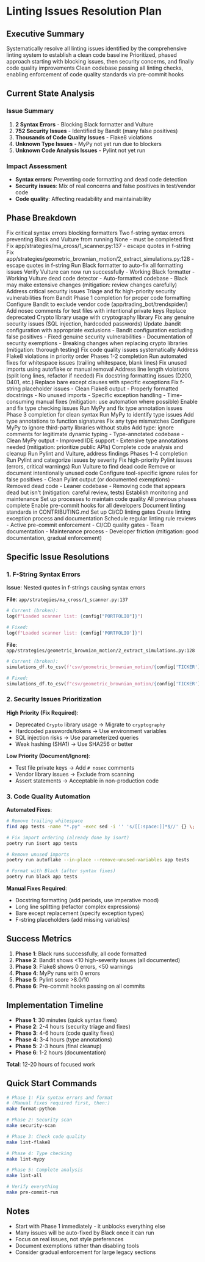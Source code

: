 # Linting Issues Resolution Plan

## Executive Summary

<summary>
  <objective>Systematically resolve all linting issues identified by the comprehensive linting system to establish a clean code baseline</objective>
  <approach>Prioritized, phased approach starting with blocking issues, then security concerns, and finally code quality improvements</approach>
  <expected-outcome>Clean codebase passing all linting checks, enabling enforcement of code quality standards via pre-commit hooks</expected-outcome>
</summary>

## Current State Analysis

### Issue Summary

1. **2 Syntax Errors** - Blocking Black formatter and Vulture
2. **752 Security Issues** - Identified by Bandit (many false positives)
3. **Thousands of Code Quality Issues** - Flake8 violations
4. **Unknown Type Issues** - MyPy not yet run due to blockers
5. **Unknown Code Analysis Issues** - Pylint not yet run

### Impact Assessment

- **Syntax errors**: Preventing code formatting and dead code detection
- **Security issues**: Mix of real concerns and false positives in test/vendor code
- **Code quality**: Affecting readability and maintainability

## Phase Breakdown

<phase number="1">
  <objective>Fix critical syntax errors blocking formatters</objective>
  <scope>Two f-string syntax errors preventing Black and Vulture from running</scope>
  <dependencies>None - must be completed first</dependencies>
  <implementation>
    <step>Fix app/strategies/ma_cross/1_scanner.py:137 - escape quotes in f-string</step>
    <step>Fix app/strategies/geometric_brownian_motion/2_extract_simulations.py:128 - escape quotes in f-string</step>
    <step>Run Black formatter to auto-fix all formatting issues</step>
    <step>Verify Vulture can now run successfully</step>
  </implementation>
  <deliverables>
    - Working Black formatter
    - Working Vulture dead code detector
    - Auto-formatted codebase
  </deliverables>
  <risks>
    - Black may make extensive changes (mitigation: review changes carefully)
  </risks>
</phase>

<phase number="2">
  <objective>Address critical security issues</objective>
  <scope>Triage and fix high-priority security vulnerabilities from Bandit</scope>
  <dependencies>Phase 1 completion for proper code formatting</dependencies>
  <implementation>
    <step>Configure Bandit to exclude vendor code (app/trading_bot/trendspider/)</step>
    <step>Add nosec comments for test files with intentional private keys</step>
    <step>Replace deprecated Crypto library usage with cryptography library</step>
    <step>Fix any genuine security issues (SQL injection, hardcoded passwords)</step>
    <step>Update .bandit configuration with appropriate exclusions</step>
  </implementation>
  <deliverables>
    - Bandit configuration excluding false positives
    - Fixed genuine security vulnerabilities
    - Documentation of security exemptions
  </deliverables>
  <risks>
    - Breaking changes when replacing crypto libraries (mitigation: thorough testing)
  </risks>
</phase>

<phase number="3">
  <objective>Fix code quality issues systematically</objective>
  <scope>Address Flake8 violations in priority order</scope>
  <dependencies>Phases 1-2 completion</dependencies>
  <implementation>
    <step>Run automated fixes for whitespace issues (trailing whitespace, blank lines)</step>
    <step>Fix unused imports using autoflake or manual removal</step>
    <step>Address line length violations (split long lines, refactor if needed)</step>
    <step>Fix docstring formatting issues (D200, D401, etc.)</step>
    <step>Replace bare except clauses with specific exceptions</step>
    <step>Fix f-string placeholder issues</step>
  </implementation>
  <deliverables>
    - Clean Flake8 output
    - Properly formatted docstrings
    - No unused imports
    - Specific exception handling
  </deliverables>
  <risks>
    - Time-consuming manual fixes (mitigation: use automation where possible)
  </risks>
</phase>

<phase number="4">
  <objective>Enable and fix type checking issues</objective>
  <scope>Run MyPy and fix type annotation issues</scope>
  <dependencies>Phase 3 completion for clean syntax</dependencies>
  <implementation>
    <step>Run MyPy to identify type issues</step>
    <step>Add type annotations to function signatures</step>
    <step>Fix any type mismatches</step>
    <step>Configure MyPy to ignore third-party libraries without stubs</step>
    <step>Add type: ignore comments for legitimate dynamic typing</step>
  </implementation>
  <deliverables>
    - Type-annotated codebase
    - Clean MyPy output
    - Improved IDE support
  </deliverables>
  <risks>
    - Extensive type annotations needed (mitigation: prioritize public APIs)
  </risks>
</phase>

<phase number="5">
  <objective>Complete code analysis and cleanup</objective>
  <scope>Run Pylint and Vulture, address findings</scope>
  <dependencies>Phases 1-4 completion</dependencies>
  <implementation>
    <step>Run Pylint and categorize issues by severity</step>
    <step>Fix high-priority Pylint issues (errors, critical warnings)</step>
    <step>Run Vulture to find dead code</step>
    <step>Remove or document intentionally unused code</step>
    <step>Configure tool-specific ignore rules for false positives</step>
  </implementation>
  <deliverables>
    - Clean Pylint output (or documented exemptions)
    - Removed dead code
    - Leaner codebase
  </deliverables>
  <risks>
    - Removing code that appears dead but isn't (mitigation: careful review, tests)
  </risks>
</phase>

<phase number="6">
  <objective>Establish monitoring and maintenance</objective>
  <scope>Set up processes to maintain code quality</scope>
  <dependencies>All previous phases complete</dependencies>
  <implementation>
    <step>Enable pre-commit hooks for all developers</step>
    <step>Document linting standards in CONTRIBUTING.md</step>
    <step>Set up CI/CD linting gates</step>
    <step>Create linting exception process and documentation</step>
    <step>Schedule regular linting rule reviews</step>
  </implementation>
  <deliverables>
    - Active pre-commit enforcement
    - CI/CD quality gates
    - Team documentation
    - Maintenance process
  </deliverables>
  <risks>
    - Developer friction (mitigation: good documentation, gradual enforcement)
  </risks>
</phase>

## Specific Issue Resolutions

### 1. F-String Syntax Errors

**Issue**: Nested quotes in f-strings causing syntax errors

**File**: `app/strategies/ma_cross/1_scanner.py:137`

```python
# Current (broken):
log(f"Loaded scanner list: {config["PORTFOLIO"]}")

# Fixed:
log(f"Loaded scanner list: {config['PORTFOLIO']}")
```

**File**: `app/strategies/geometric_brownian_motion/2_extract_simulations.py:128`

```python
# Current (broken):
simulations_df.to_csv(f'csv/geometric_brownian_motion/{config['TICKER']}_gbm_extracted_simulations.csv')

# Fixed:
simulations_df.to_csv(f"csv/geometric_brownian_motion/{config['TICKER']}_gbm_extracted_simulations.csv")
```

### 2. Security Issues Prioritization

**High Priority (Fix Required)**:

- Deprecated `Crypto` library usage → Migrate to `cryptography`
- Hardcoded passwords/tokens → Use environment variables
- SQL injection risks → Use parameterized queries
- Weak hashing (SHA1) → Use SHA256 or better

**Low Priority (Document/Ignore)**:

- Test file private keys → Add `# nosec` comments
- Vendor library issues → Exclude from scanning
- Assert statements → Acceptable in non-production code

### 3. Code Quality Automation

**Automated Fixes**:

```bash
# Remove trailing whitespace
find app tests -name "*.py" -exec sed -i '' 's/[[:space:]]*$//' {} \;

# Fix import ordering (already done by isort)
poetry run isort app tests

# Remove unused imports
poetry run autoflake --in-place --remove-unused-variables app tests

# Format with Black (after syntax fixes)
poetry run black app tests
```

**Manual Fixes Required**:

- Docstring formatting (add periods, use imperative mood)
- Long line splitting (refactor complex expressions)
- Bare except replacement (specify exception types)
- F-string placeholders (add missing variables)

## Success Metrics

1. **Phase 1**: Black runs successfully, all code formatted
2. **Phase 2**: Bandit shows <10 high-severity issues (all documented)
3. **Phase 3**: Flake8 shows 0 errors, <50 warnings
4. **Phase 4**: MyPy runs with 0 errors
5. **Phase 5**: Pylint score >8.0/10
6. **Phase 6**: Pre-commit hooks passing on all commits

## Implementation Timeline

- **Phase 1**: 30 minutes (quick syntax fixes)
- **Phase 2**: 2-4 hours (security triage and fixes)
- **Phase 3**: 4-6 hours (code quality fixes)
- **Phase 4**: 3-4 hours (type annotations)
- **Phase 5**: 2-3 hours (final cleanup)
- **Phase 6**: 1-2 hours (documentation)

**Total**: 12-20 hours of focused work

## Quick Start Commands

```bash
# Phase 1: Fix syntax errors and format
# (Manual fixes required first, then:)
make format-python

# Phase 2: Security scan
make security-scan

# Phase 3: Check code quality
make lint-flake8

# Phase 4: Type checking
make lint-mypy

# Phase 5: Complete analysis
make lint-all

# Verify everything
make pre-commit-run
```

## Notes

- Start with Phase 1 immediately - it unblocks everything else
- Many issues will be auto-fixed by Black once it can run
- Focus on real issues, not style preferences
- Document exemptions rather than disabling tools
- Consider gradual enforcement for large legacy sections
